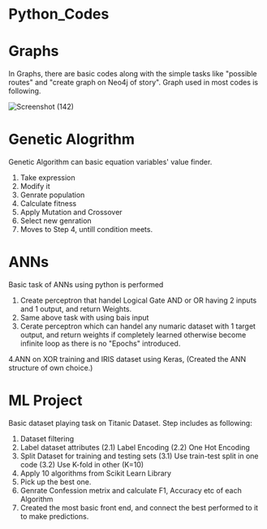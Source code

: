 # Python_Codes

# Graphs
In Graphs, there are basic codes along with the simple tasks like "possible routes" and "create graph on Neo4j of story".
Graph used in most codes is following.

![Screenshot (142)](https://user-images.githubusercontent.com/66350589/107452787-aa6ee880-6b6b-11eb-8cd2-f736380fbc69.png)

# Genetic Alogrithm
Genetic Algorithm can basic equation variables' value finder.
1. Take expression
2. Modify it
3. Genrate population
4. Calculate fitness
5. Apply Mutation and Crossover
6. Select new genration
7. Moves to Step 4, untill condition meets.

# ANNs
Basic task of ANNs using python is performed
1. Create perceptron that handel Logical Gate AND or OR having 2 inputs and 1 output, and return Weights.
2. Same above task with using bais input
3. Cerate perceptron which can handel any numaric dataset with 1 target output, and return weights if completely learned otherwise become infinite loop as there is no "Epochs" introduced.

4.ANN on XOR training and IRIS dataset using Keras, (Created the ANN structure of own choice.)

# ML Project
Basic dataset playing task on Titanic Dataset. Step includes as following:
1. Dataset filtering
2. Label dataset attributes
  (2.1) Label Encoding
  (2.2) One Hot Encoding
3. Split Dataset for training and testing sets
   (3.1) Use train-test split in one code
   (3.2) Use K-fold in other (K=10)
4. Apply 10 algorithms from Scikit Learn Library
5. Pick up the best one.
6. Genrate Confession metrix and calculate F1, Accuracy etc of each Algorithm
7. Created the most basic front end, and connect the best performed to it to make predictions.
